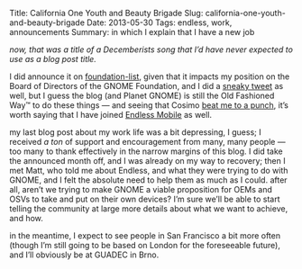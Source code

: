 Title: California One Youth and Beauty Brigade
Slug: california-one-youth-and-beauty-brigade
Date: 2013-05-30
Tags: endless, work, announcements
Summary: in which I explain that I have a new job

_now, that was a title of a Decemberists song that I’d have never expected to
use as a blog post title._

I did announce it on [foundation-list][1], given that it impacts my position on
the Board of Directors of the GNOME Foundation, and I did a [sneaky
tweet][2] as
well, but I guess the blog (and Planet GNOME) is still the Old Fashioned
Way™ to do these things — and seeing that Cosimo [beat me to a punch][3], it’s
worth saying that I have joined [Endless Mobile][4] as well.

my last blog post about my work life was a bit depressing, I guess; I
received *a ton* of support and encouragement from many, many people — too
many to thank effectively in the narrow margins of this blog. I did take the
announced month off, and I was already on my way to recovery; then I met
Matt, who told me about Endless, and what they were trying to do with GNOME,
and I felt the absolute need to help them as much as I could. after all,
aren’t we trying to make GNOME a viable proposition for OEMs and OSVs to
take and put on their own devices? I’m sure we’ll be able to start telling
the community at large more details about what we want to achieve, and how.

in the meantime, I expect to see people in San Francisco a bit more often
(though I’m still going to be based on London for the foreseeable future),
and I’ll obviously be at GUADEC in Brno.

[1]: https://mail.gnome.org/archives/foundation-list/2013-May/msg00075.html
[2]: https://twitter.com/ebassi/status/328240922443776000
[3]: http://blogs.gnome.org/cosimoc/2013/05/30/changes/
[4]: http://endlessm.com
